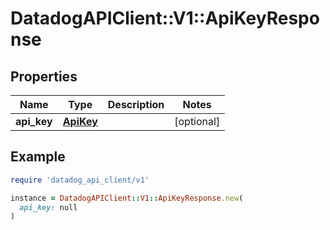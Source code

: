 # DatadogAPIClient::V1::ApiKeyResponse

## Properties

| Name        | Type                    | Description | Notes      |
| ----------- | ----------------------- | ----------- | ---------- |
| **api_key** | [**ApiKey**](ApiKey.md) |             | [optional] |

## Example

```ruby
require 'datadog_api_client/v1'

instance = DatadogAPIClient::V1::ApiKeyResponse.new(
  api_key: null
)
```
